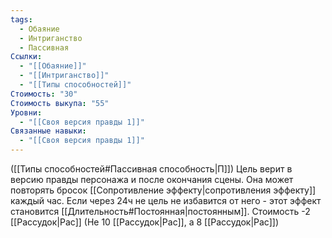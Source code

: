 ```yaml
---
tags:
  - Обаяние
  - Интриганство
  - Пассивная
Ссылки:
  - "[[Обаяние]]"
  - "[[Интриганство]]"
  - "[[Типы способностей]]"
Стоимость: "30"
Стоимость выкупа: "55"
Уровни:
  - "[[Своя версия правды 1]]"
Связанные навыки:
  - "[[Своя версия правды 1]]"
---
```

([[Типы способностей#Пассивная способность|П]]) Цель верит в версию правды персонажа и после окончания сцены. Она может повторять бросок [[Сопротивление эффекту|сопротивления эффекту]] каждый час. Если через 24ч не цель не избавится от него - этот эффект становится [[Длительность#Постоянная|постоянным]]. Стоимость -2 [[Рассудок|Рас]] (Не 10 [[Рассудок|Рас]], а 8 [[Рассудок|Рас]])